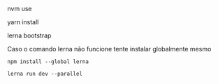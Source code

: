 nvm use

yarn install

lerna bootstrap

Caso o comando lerna não funcione tente instalar globalmente mesmo

`npm install --global lerna`

`lerna run dev --parallel`
